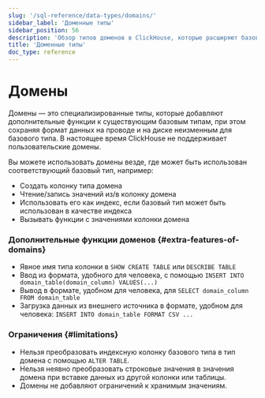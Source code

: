 ```yaml
---
slug: '/sql-reference/data-types/domains/'
sidebar_label: 'Доменные типы'
sidebar_position: 56
description: 'Обзор типов доменов в ClickHouse, которые расширяют базовые типы дополнительными'
title: 'Доменные типы'
doc_type: reference
---
```

# Домены

Домены — это специализированные типы, которые добавляют дополнительные функции к существующим базовым типам, при этом сохраняя формат данных на проводе и на диске неизменным для базового типа. В настоящее время ClickHouse не поддерживает пользовательские домены.

Вы можете использовать домены везде, где может быть использован соответствующий базовый тип, например:

- Создать колонку типа домена
- Чтение/запись значений из/в колонку домена
- Использовать его как индекс, если базовый тип может быть использован в качестве индекса
- Вызывать функции с значениями колонки домена

### Дополнительные функции доменов {#extra-features-of-domains}

- Явное имя типа колонки в `SHOW CREATE TABLE` или `DESCRIBE TABLE`
- Ввод из формата, удобного для человека, с помощью `INSERT INTO domain_table(domain_column) VALUES(...)`
- Вывод в формате, удобном для человека, для `SELECT domain_column FROM domain_table`
- Загрузка данных из внешнего источника в формате, удобном для человека: `INSERT INTO domain_table FORMAT CSV ...`

### Ограничения {#limitations}

- Нельзя преобразовать индексную колонку базового типа в тип домена с помощью `ALTER TABLE`.
- Нельзя неявно преобразовать строковые значения в значения домена при вставке данных из другой колонки или таблицы.
- Домены не добавляют ограничений к хранимым значениям.